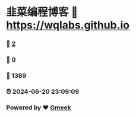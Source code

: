 # 韭菜编程博客 :link: https://wqlabs.github.io 
### :page_facing_up: [2](https://wqlabs.github.io/tag.html) 
### :speech_balloon: 0 
### :hibiscus: 1389 
### :alarm_clock: 2024-06-20 23:09:09 
### Powered by :heart: [Gmeek](https://github.com/Meekdai/Gmeek)

